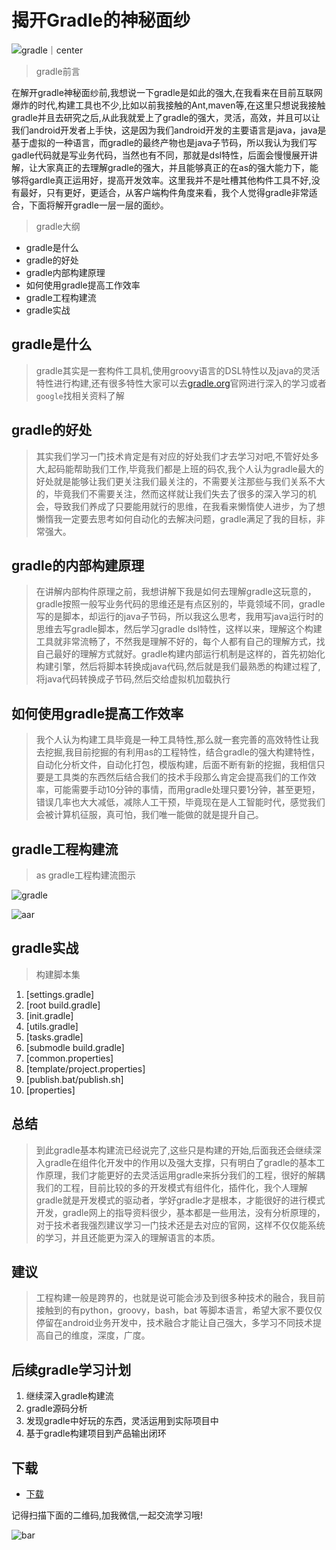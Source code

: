 # 揭开Gradle的神秘面纱
![gradle｜center](https://jackwaylong.github.io/silentor/img/xmind/gradle.jpg)

> gradle前言
 
在解开gradle神秘面纱前,我想说一下gradle是如此的强大,在我看来在目前互联网爆炸的时代,构建工具也不少,比如以前我接触的Ant,maven等,在这里只想说我接触gradle并且去研究之后,从此我就爱上了gradle的强大，灵活，高效，并且可以让我们android开发者上手快，这是因为我们android开发的主要语言是java，java是基于虚拟的一种语言，而gradle的最终产物也是java子节码，所以我认为我们写gadle代码就是写业务代码，当然也有不同，那就是dsl特性，后面会慢慢展开讲解，让大家真正的去理解gradle的强大，并且能够真正的在as的强大能力下，能够将gardle真正运用好，提高开发效率。这里我并不是吐槽其他构件工具不好,没有最好，只有更好，更适合，从客户端构件角度来看，我个人觉得gradle非常适合，下面将解开gradle一层一层的面纱。

> gradle大纲

- gradle是什么
- gradle的好处
- gradle内部构建原理
- 如何使用gradle提高工作效率
- gradle工程构建流
- gradle实战

## gradle是什么
> gradle其实是一套构件工具机,使用groovy语言的DSL特性以及java的灵活特性进行构建,还有很多特性大家可以去[gradle.org](https://gradle.org/)官网进行深入的学习或者`google`找相关资料了解

## gradle的好处
> 其实我们学习一门技术肯定是有对应的好处我们才去学习对吧,不管好处多大,起码能帮助我们工作,毕竟我们都是上班的码农,我个人认为gradle最大的好处就是能够让我们更关注我们最关注的，不需要关注那些与我们关系不大的，毕竟我们不需要关注，然而这样就让我们失去了很多的深入学习的机会，导致我们养成了只要能用就行的思维，在我看来懒惰使人进步，为了想懒惰我一定要去思考如何自动化的去解决问题，gradle满足了我的目标，非常强大。

## gradle的内部构建原理
> 在讲解内部构件原理之前，我想讲解下我是如何去理解gradle这玩意的，gradle按照一般写业务代码的思维还是有点区别的，毕竟领域不同，gradle写的是脚本，却运行的java子节码，所以我这么思考，我用写java运行时的思维去写gradle脚本，然后学习gradle dsl特性，这样以来，理解这个构建工具就非常流畅了，不然我是理解不好的，每个人都有自己的理解方式，找自己最好的理解方式就好。gradle构建内部运行机制是这样的，首先初始化构建引擎，然后将脚本转换成java代码,然后就是我们最熟悉的构建过程了,将java代码转换成子节码,然后交给虚拟机加载执行

## 如何使用gradle提高工作效率
> 我个人认为构建工具毕竟是一种工具特性,那么就一套完善的高效特性让我去挖掘,我目前挖掘的有利用as的工程特性，结合gradle的强大构建特性，自动化分析文件，自动化打包，模版构建，后面不断有新的挖掘，我相信只要是工具类的东西然后结合我们的技术手段那么肯定会提高我们的工作效率，可能需要手动10分钟的事情，而用gradle处理只要1分钟，甚至更短，错误几率也大大减低，减除人工干预，毕竟现在是人工智能时代，感觉我们会被计算机征服，真可怕，我们唯一能做的就是提升自己。

## gradle工程构建流
> as gradle工程构建流图示

![gradle](https://jackwaylong.github.io/silentor/img/xmind/gradle.png)

![aar](https://jackwaylong.github.io/silentor/img/xmind/aar.png)

## gradle实战
> 构建脚本集

1. [settings.gradle]
2. [root build.gradle]
3. [init.gradle]
4. [utils.gradle]
5. [tasks.gradle]
6. [submodle build.gradle]
7. [common.properties]
8. [template/project.properties]
9. [publish.bat/publish.sh]
10. [properties]

## 总结
> 到此gradle基本构建流已经说完了,这些只是构建的开始,后面我还会继续深入gradle在组件化开发中的作用以及强大支撑，只有明白了gradle的基本工作原理，我们才能更好的去灵活运用gradle来拆分我们的工程，很好的解耦我们的工程，目前比较的多的开发模式有组件化，插件化，我个人理解gradle就是开发模式的驱动者，学好gradle才是根本，才能很好的进行模式开发，gradle网上的指导资料很少，基本都是一些用法，没有分析原理的，对于技术者我强烈建议学习一门技术还是去对应的官网，这样不仅仅能系统的学习，并且还能更为深入的理解语言的本质。

## 建议
> 工程构建一般是跨界的，也就是说可能会涉及到很多种技术的融合，我目前接触到的有python，groovy，bash，bat 等脚本语言，希望大家不要仅仅停留在android业务开发中，技术融合才能让自己强大，多学习不同技术提高自己的维度，深度，广度。


## 后续gradle学习计划
1. 继续深入gradle构建流
2. gradle源码分析
3. 发现gradle中好玩的东西，灵活运用到实际项目中
4. 基于gradle构建项目到产品输出闭环


## 下载
- [下载](https://github.com/jackwaylong/Gradle/archive/master.zip)

记得扫描下面的二维码,加我微信,一起交流学习哦!

![bar](https://jackwaylong.github.io/silentor/img/bar.JPG)



















